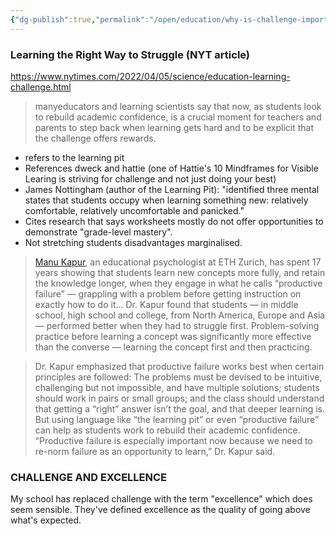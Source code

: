 ```yaml
---
{"dg-publish":true,"permalink":"/open/education/why-is-challenge-important/","dgHomeLink":true,"dgPassFrontmatter":false,"dgShowBacklinks":false,"dgShowLocalGraph":false,"dgShowInlineTitle":false}
---
```




### Learning the Right Way to Struggle (NYT article)

https://www.nytimes.com/2022/04/05/science/education-learning-challenge.html

> manyeducators and learning scientists say that now, as students look to rebuild academic confidence, is a crucial moment for teachers and parents to step back when learning gets hard and to be explicit that the challenge offers rewards.

- refers to the learning pit
- References dweck and hattie (one of Hattie's 10 Mindframes for Visible Learing is striving for challenge and not just doing your best)
- James Nottingham (author of the Learning Pit): "identified three mental states that students occupy when learning something new: relatively comfortable, relatively uncomfortable and panicked."
- Cites research that says worksheets mostly do not offer opportunities to demonstrate "grade-level mastery".
- Not stretching students disadvantages marginalised.

> [Manu Kapur](https://www.manukapur.com/), an educational psychologist at ETH Zurich, has spent 17 years showing that students learn new concepts more fully, and retain the knowledge longer, when they engage in what he calls “productive failure” — grappling with a problem before getting instruction on exactly how to do it... Dr. Kapur found that students — in middle school, high school and college, from North America, Europe and Asia — performed better when they had to struggle first. Problem-solving practice before learning a concept was significantly more effective than the converse — learning the concept first and then practicing.

>  Dr. Kapur emphasized that productive failure works best when certain principles are followed: The problems must be devised to be intuitive, challenging but not impossible, and have multiple solutions; students should work in pairs or small groups; and the class should understand that getting a “right” answer isn’t the goal, and that deeper learning is. But using language like “the learning pit” or even “productive failure” can help as students work to rebuild their academic confidence. “Productive failure is especially important now because we need to re-norm failure as an opportunity to learn,” Dr. Kapur said.


### CHALLENGE AND EXCELLENCE

My school has replaced challenge with the term "excellence" which does seem sensible. They've defined excellence as the quality of going above what's expected.